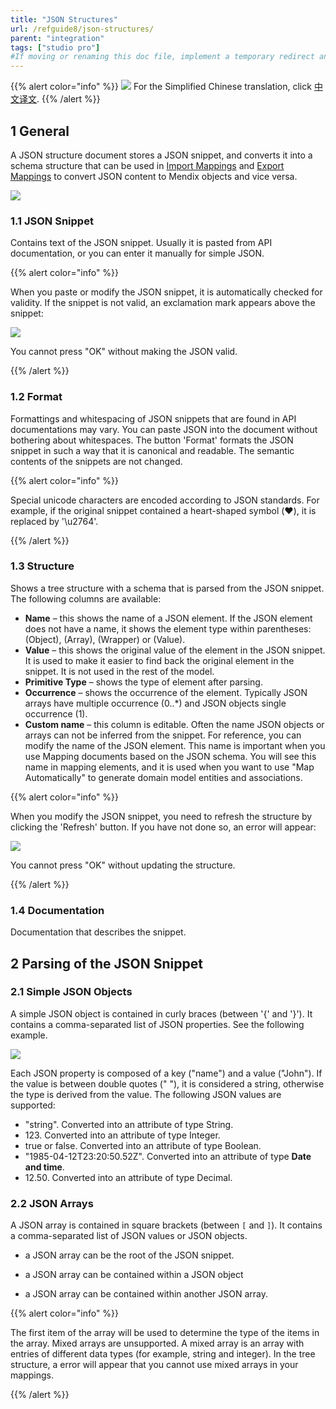 ```yaml
---
title: "JSON Structures"
url: /refguide8/json-structures/
parent: "integration"
tags: ["studio pro"]
#If moving or renaming this doc file, implement a temporary redirect and let the respective team know they should update the URL in the product. See Mapping to Products for more details.
---
```


{{% alert color="info" %}}
<img src="attachments/chinese-translation/china.png" style="display: inline-block; margin: 0" /> For the Simplified Chinese translation, click [中文译文](https://cdn.mendix.tencent-cloud.com/documentation/refguide8/json-structures.pdf).
{{% /alert %}}

## 1 General

A JSON structure document stores a JSON snippet, and converts it into a schema structure that can be used in [Import Mappings](/refguide8/import-mappings/) and [Export Mappings](/refguide8/export-mappings/) to convert JSON content to Mendix objects and vice versa. 

![](/attachments/refguide8/modeling/integration/json-structures/19398772.png)

### 1.1 JSON Snippet

Contains text of the JSON snippet. Usually it is pasted from API documentation, or you can enter it manually for simple JSON.

{{% alert color="info" %}}

When you paste or modify the JSON snippet, it is automatically checked for validity. If the snippet is not valid, an exclamation mark appears above the snippet:

![](/attachments/refguide8/modeling/integration/json-structures/19398781.png)

You cannot press "OK" without making the JSON valid.

{{% /alert %}}

### 1.2 Format

Formattings and whitespacing of JSON snippets that are found in API documentations may vary. You can paste JSON into the document without bothering about whitespaces. The button 'Format' formats the JSON snippet in such a way that it is canonical and readable. The semantic contents of the snippets are not changed.

{{% alert color="info" %}}

Special unicode characters are encoded according to JSON standards. For example, if the original snippet contained a heart-shaped symbol (❤️), it is replaced by '\u2764'.

{{% /alert %}}

### 1.3 Structure

Shows a tree structure with a schema that is parsed from the JSON snippet. The following columns are available:

* **Name** – this shows the name of a JSON element. If the JSON element does not have a name, it shows the element type within parentheses: (Object), (Array), (Wrapper) or (Value).
* **Value** – this shows the original value of the element in the JSON snippet. It is used to make it easier to find back the original element in the snippet. It is not used in the rest of the model.
* **Primitive Type** – shows the type of element after parsing.
* **Occurrence** – shows the occurrence of the element. Typically JSON arrays have multiple occurrence (0..*) and JSON objects single occurrence (1).
* **Custom name** – this column is editable. Often the name JSON objects or arrays can not be inferred from the snippet. For reference, you can modify the name of the JSON element. This name is important when you use Mapping documents based on the JSON schema. You will see this name in mapping elements, and it is used when you want to use "Map Automatically" to generate domain model entities and associations.

{{% alert color="info" %}}

When you modify the JSON snippet, you need to refresh the structure by clicking the 'Refresh' button. If you have not done so, an error will appear:

![](/attachments/refguide8/modeling/integration/json-structures/19399140.png)

You cannot press "OK" without updating the structure.

{{% /alert %}}

### 1.4 Documentation

Documentation that describes the snippet.

## 2 Parsing of the JSON Snippet

### 2.1 Simple JSON Objects

A simple JSON object is contained in curly braces (between '{' and '}'). It contains a comma-separated list of JSON properties. See the following example.

![](/attachments/refguide8/modeling/integration/json-structures/19398772.png)

Each JSON property is composed of a key ("name") and a value ("John"). If the value is between double quotes ("  "), it is considered a string, otherwise the type is derived from the value. The following JSON values are supported:

*   "string". Converted into an attribute of type String.
*   123\. Converted into an attribute of type Integer.
*   true or false. Converted into an attribute of type Boolean.
*   "1985-04-12T23:20:50.52Z". Converted into an attribute of type **Date and time**.
*   12.50\. Converted into an attribute of type Decimal.

### 2.2 JSON Arrays

A JSON array is contained in square brackets (between `[` and `]`). It contains a comma-separated list of JSON values or JSON objects.

*   a JSON array can be the root of the JSON snippet.

*   a JSON array can be contained within a JSON object

*   a JSON array can be contained within another JSON array.

{{% alert color="info" %}}

The first item of the array will be used to determine the type of the items in the array. Mixed arrays are unsupported. A mixed array is an array with entries of different data types (for example, string and integer). In the tree structure, a error will appear that you cannot use mixed arrays in your mappings.

{{% /alert %}}
